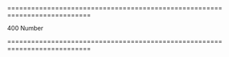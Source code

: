 ===========================================================================
<!--default-->400<!--/default-->
<!--type-->Number<!--/type-->
===========================================================================

<!--shortDescription-->

<!--/shortDescription-->

<!--fullDescription-->

<!--/fullDescription-->